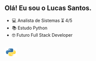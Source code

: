 ## Olá! Eu sou o Lucas Santos. 

- 💻 Analista de Sistemas ⏳ 4/5
- 📚 Estudo Python 
- 🤓 Futuro Full Stack Developer
<div style="display: inline_block"><br>
 
  <img align="center" alt="Rafa-Python" height="30" width="40" src="https://raw.githubusercontent.com/devicons/devicon/master/icons/python/python-original.svg">
